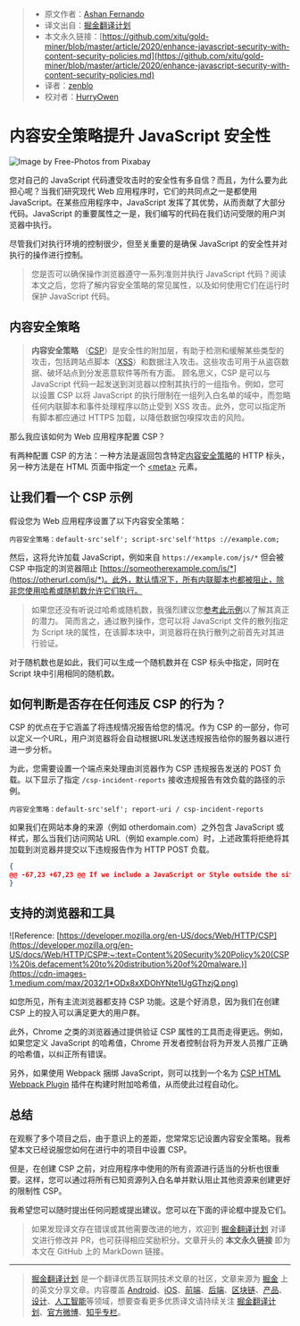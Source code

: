 > * 原文作者：[Ashan Fernando](https://medium.com/@ashan.fernando)
> * 译文出自：[掘金翻译计划](https://github.com/xitu/gold-miner)
> * 本文永久链接：[https://github.com/xitu/gold-miner/blob/master/article/2020/enhance-javascript-security-with-content-security-policies.md](https://github.com/xitu/gold-miner/blob/master/article/2020/enhance-javascript-security-with-content-security-policies.md)
> * 译者：[zenblo](https://github.com/zenblo)
> * 校对者：[HurryOwen](https://github.com/HurryOwen)

# 内容安全策略提升 JavaScript 安全性

![Image by [Free-Photos](https://pixabay.com/photos/?utm_source=link-attribution&utm_medium=referral&utm_campaign=image&utm_content=690286) from [Pixabay](https://pixabay.com/?utm_source=link-attribution&utm_medium=referral&utm_campaign=image&utm_content=690286)](https://cdn-images-1.medium.com/max/3840/1*s3SfHFu0tszfPURFr9mOFQ.jpeg)

您对自己的 JavaScript 代码遭受攻击时的安全性有多自信？而且，为什么要为此担心呢？当我们研究现代 Web 应用程序时，它们的共同点之一是都使用 JavaScript。在某些应用程序中，JavaScript 发挥了其优势，从而贡献了大部分代码。JavaScript 的重要属性之一是，我们编写的代码在我们访问受限的用户浏览器中执行。

尽管我们对执行环境的控制很少，但至关重要的是确保 JavaScript 的安全性并对执行的操作进行控制。

> 您是否可以确保操作浏览器遵守一系列准则并执行 JavaScript 代码？阅读本文之后，您将了解内容安全策略的常见属性，以及如何使用它们在运行时保护 JavaScript 代码。

## 内容安全策略

> **内容安全策略** （[CSP](https://developer.mozilla.org/en-US/docs/Glossary/CSP)）是安全性的附加层，有助于检测和缓解某些类型的攻击，包括跨站点脚本（[XSS](https://developer.mozilla.org/en-US/docs/Glossary/XSS)）和数据注入攻击。这些攻击可用于从盗窃数据、破坏站点到分发恶意软件等所有方面。
顾名思义，CSP 是可以与 JavaScript 代码一起发送到浏览器以控制其执行的一组指令。例如，您可以设置 CSP 以将 JavaScript 的执行限制在一组列入白名单的域中，而忽略任何内联脚本和事件处理程序以防止受到 XSS 攻击。此外，您可以指定所有脚本都应通过 HTTPS 加载，以降低数据包嗅探攻击的风险。

那么我应该如何为 Web 应用程序配置 CSP？

有两种配置 CSP 的方法：一种方法是返回包含特定[内容安全策略](https://developer.mozilla.org/en-US/docs/Web/HTTP/Headers/Content-Security-Policy)的 HTTP 标头，另一种方法是在 HTML 页面中指定一个 [\<meta>](https://developer.mozilla.org/en-US/docs/Web/HTML/Element/meta) 元素。

## 让我们看一个 CSP 示例

假设您为 Web 应用程序设置了以下内容安全策略：

```
内容安全策略：default-src'self'; script-src'self'https ://example.com;
```

然后，这将允许加载 JavaScript，例如来自 `https://example.com/js/*` 但会被 CSP 中指定的浏览器阻止 [https://someotherexample.com/js/*](https://otherurl.com/js/*)。此外，默认情况下，所有内联脚本也都被阻止，除非您使用哈希或随机数允许它们执行。

> 如果您还没有听说过哈希或随机数，我强烈建议您[参考此示例](https://content-security-policy.com/examples/allow-inline-script/)以了解其真正的潜力。
简而言之，通过散列操作，您可以将 JavaScript 文件的散列指定为 Script 块的属性，在该脚本块中，浏览器将在执行散列之前首先对其进行验证。

对于随机数也是如此，我们可以生成一个随机数并在 CSP 标头中指定，同时在 Script 块中引用相同的随机数。

## 如何判断是否存在任何违反 CSP 的行为？

CSP 的优点在于它涵盖了将违规情况报告给您的情况。作为 CSP 的一部分，你可以定义一个URL，用户浏览器将会自动根据URL发送违规报告给你的服务器以进行进一步分析。

为此，您需要设置一个端点来处理由浏览器作为 CSP 违规报告发送的 POST 负载。以下显示了指定 `/csp-incident-reports` 接收违规报告有效负载的路径的示例。

```
内容安全策略：default-src'self'; report-uri / csp-incident-reports
```

如果我们在网站本身的来源（例如 otherdomain.com）之外包含 JavaScript 或样式，那么当我们访问网站 URL（例如 example.com）时，上述政策将拒绝将其加载到浏览器并提交以下违规报告作为 HTTP POST 负载。

```json
{
@@ -67,23 +67,23 @@ If we include a JavaScript or Style outside the sites own origin (e.g; otherdoma
}
```

## 支持的浏览器和工具

![Reference: [https://developer.mozilla.org/en-US/docs/Web/HTTP/CSP](https://developer.mozilla.org/en-US/docs/Web/HTTP/CSP#:~:text=Content%20Security%20Policy%20(CSP)%20is,defacement%20to%20distribution%20of%20malware.)](https://cdn-images-1.medium.com/max/2032/1*ODx8xXDOhYNte1UgGThzjQ.png)

如您所见，所有主流浏览器都支持 CSP 功能。这是个好消息，因为我们在创建 CSP 上的投入可以满足更大的用户群。

此外，Chrome 之类的浏览器通过提供验证 CSP 属性的工具而走得更远。例如，如果您定义 JavaScript 的哈希值，Chrome 开发者控制台将为开发人员推广正确的哈希值，以纠正所有错误。

另外，如果使用 Webpack 捆绑 JavaScript，则可以找到一个名为 [CSP HTML Webpack Plugin](https://www.npmjs.com/package/csp-html-webpack-plugin) 插件在构建时附加哈希值，从而使此过程自动化。

## 总结

在观察了多个项目之后，由于意识上的差距，您常常忘记设置内容安全策略。我希望本文已经说服您如何在进行中的项目中设置 CSP。

但是，在创建 CSP 之前，对应用程序中使用的所有资源进行适当的分析也很重要。这样，您可以通过将所有已知资源列入白名单并默认阻止其他资源来创建更好的限制性 CSP。

我希望您可以随时提出任何问题或提出建议。您可以在下面的评论框中提及它们。

> 如果发现译文存在错误或其他需要改进的地方，欢迎到 [掘金翻译计划](https://github.com/xitu/gold-miner) 对译文进行修改并 PR，也可获得相应奖励积分。文章开头的 **本文永久链接** 即为本文在 GitHub 上的 MarkDown 链接。

---

> [掘金翻译计划](https://github.com/xitu/gold-miner) 是一个翻译优质互联网技术文章的社区，文章来源为 [掘金](https://juejin.im) 上的英文分享文章。内容覆盖 [Android](https://github.com/xitu/gold-miner#android)、[iOS](https://github.com/xitu/gold-miner#ios)、[前端](https://github.com/xitu/gold-miner#前端)、[后端](https://github.com/xitu/gold-miner#后端)、[区块链](https://github.com/xitu/gold-miner#区块链)、[产品](https://github.com/xitu/gold-miner#产品)、[设计](https://github.com/xitu/gold-miner#设计)、[人工智能](https://github.com/xitu/gold-miner#人工智能)等领域，想要查看更多优质译文请持续关注 [掘金翻译计划](https://github.com/xitu/gold-miner)、[官方微博](http://weibo.com/juejinfanyi)、[知乎专栏](https://zhuanlan.zhihu.com/juejinfanyi)。
